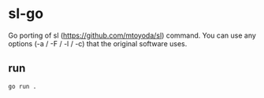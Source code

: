 # sl-go

Go porting of sl (https://github.com/mtoyoda/sl) command. You can use any options (-a / -F / -l / -c) that the original software uses.

## run

```bash
go run .
```

